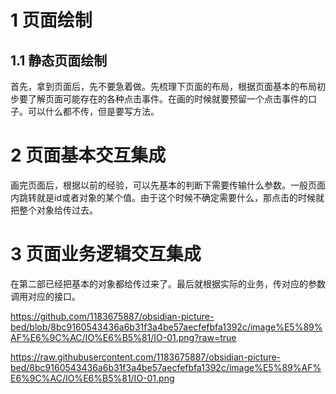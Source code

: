 # 1 页面绘制
## 1.1 静态页面绘制
首先，拿到页面后，先不要急着做。先梳理下页面的布局，根据页面基本的布局初步要了解页面可能存在的各种点击事件。在画的时候就要预留一个点击事件的口子。可以什么都不传，但是要写方法。

# 2 页面基本交互集成
画完页面后，根据以前的经验，可以先基本的判断下需要传输什么参数。一般页面内跳转就是id或者对象的某个值。由于这个时候不确定需要什么，那点击的时候就把整个对象给传过去。

# 3 页面业务逻辑交互集成
在第二部已经把基本的对象都给传过来了。最后就根据实际的业务，传对应的参数调用对应的接口。

https://github.com/1183675887/obsidian-picture-bed/blob/8bc9160543436a6b31f3a4be57aecfefbfa1392c/image%E5%89%AF%E6%9C%AC/IO%E6%B5%81/IO-01.png?raw=true

https://raw.githubusercontent.com/1183675887/obsidian-picture-bed/8bc9160543436a6b31f3a4be57aecfefbfa1392c/image%E5%89%AF%E6%9C%AC/IO%E6%B5%81/IO-01.png